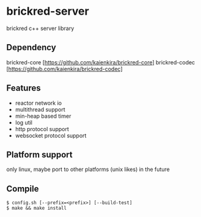 brickred-server
===============
brickred c++ server library

Dependency
----------
brickred-core  [https://github.com/kaienkira/brickred-core]
brickred-codec [https://github.com/kaienkira/brickred-codec]

Features
--------
* reactor network io
* multithread support
* min-heap based timer
* log util
* http protocol support
* websocket protocol support

Platform support
----------------
only linux, maybe port to other platforms (unix likes) in the future

Compile
-------
```
$ config.sh [--prefix=<prefix>] [--build-test]
$ make && make install
```
